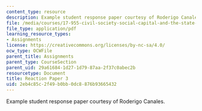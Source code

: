 ```yaml
---
content_type: resource
description: Example student response paper courtesy of Roderigo Canales.
file: /media/courses/17-955-civil-society-social-capital-and-the-state-in-comparative-perspective-fall-2004/2eb4c85c2f49b0bb0dc8876b93665432_canales_react_3.pdf
file_type: application/pdf
learning_resource_types:
- Assignments
license: https://creativecommons.org/licenses/by-nc-sa/4.0/
ocw_type: OCWFile
parent_title: Assignments
parent_type: CourseSection
parent_uid: 29a61684-1d27-1d79-87aa-2f37c0abec2b
resourcetype: Document
title: Reaction Paper 3
uid: 2eb4c85c-2f49-b0bb-0dc8-876b93665432
---
```

Example student response paper courtesy of Roderigo Canales.